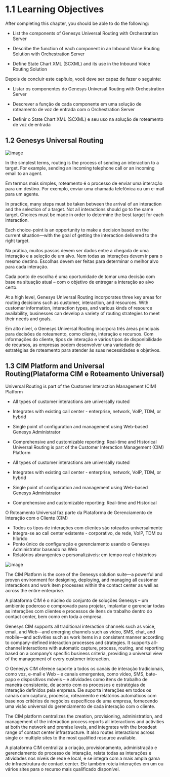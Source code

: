 # 1.1 Learning Objectives

After completing this chapter, you should be able to do the following: 

- List the components of Genesys Universal Routing with Orchestration Server

- Describe the function of each component in an Inbound Voice Routing Solution with Orchestration Server

- Define State Chart XML (SCXML) and its use in the Inbound Voice Routing Solution

Depois de concluir este capítulo, você deve ser capaz de fazer o seguinte:

- Listar os componentes do Genesys Universal Routing with Orchestration Server

- Descrever a função de cada componente em uma solução de roteamento de voz de entrada com o Orchestration Server

- Definir o State Chart XML (SCXML) e seu uso na solução de roteamento de voz de entrada

## 1.2 Genesys Universal Routing

![image](https://user-images.githubusercontent.com/52088444/159705854-ec1df12b-f180-4e25-905b-0062b756c18b.png)

In the simplest terms, routing is the process of sending an interaction to a target. For example, sending an incoming telephone call or an incoming email to an agent.

Em termos mais simples, roteamento é o processo de enviar uma interação para um destino. Por exemplo, enviar uma chamada telefônica ou um e-mail para um agente.

In practice, many steps must be taken between the arrival of an interaction and the selection of a target. Not all interactions should go to the same target.
Choices must be made in order to determine the best target for each interaction. 

Each choice-point is an opportunity to make a decision based on the current situation—with the goal of getting the interaction delivered to the right target.

Na prática, muitos passos devem ser dados entre a chegada de uma interação e a seleção de um alvo. Nem todas as interações devem ir para o mesmo destino. Escolhas
devem ser feitas para determinar o melhor alvo para cada interação.

Cada ponto de escolha é uma oportunidade de tomar uma decisão com base na situação atual – com o objetivo de entregar a interação ao alvo certo.

At a high level, Genesys Universal Routing incorporates three key areas for routing decisions such as customer, interaction, and resources. With customer 
information, interaction types, and various kinds of resource availability, businesses can develop a variety of routing strategies to meet their needs and goals.

Em alto nível, o Genesys Universal Routing incorpora três áreas principais para decisões de roteamento, como cliente, interação e recursos. Com informações do cliente,
tipos de interação e vários tipos de disponibilidade de recursos, as empresas podem desenvolver uma variedade de estratégias de roteamento para atender às suas 
necessidades e objetivos.

## 1.3 CIM Platform and Universal Routing(Plataforma CIM e Roteamento Universal)

Universal Routing is part of the Customer Interaction Management (CIM) Platform

- All types of customer interactions are universally routed
- Integrates with existing call center - enterprise, network, VoIP, TDM, or hybrid
- Single point of configuration and management using Web-based Genesys Administrator
- Comprehensive and customizable reporting: Real-time and Historical
Universal Routing is part of the Customer Interaction Management (CIM) Platform

- All types of customer interactions are universally routed
- Integrates with existing call center - enterprise, network, VoIP, TDM, or hybrid
- Single point of configuration and management using Web-based Genesys Administrator
- Comprehensive and customizable reporting: Real-time and Historical

O Roteamento Universal faz parte da Plataforma de Gerenciamento de Interação com o Cliente (CIM)

- Todos os tipos de interações com clientes são roteados universalmente
- Integra-se ao call center existente - corporativo, de rede, VoIP, TDM ou híbrido
- Ponto único de configuração e gerenciamento usando o Genesys Administrator baseado na Web
- Relatórios abrangentes e personalizáveis: em tempo real e históricos

![image](https://user-images.githubusercontent.com/52088444/159707425-f912671d-81ea-468a-bbe4-6dc8ed6fb4e4.png)

The CIM Platform is the core of the Genesys solution suite―a powerful and proven environment for designing, deploying,
and managing all customer interactions and work item processes within the contact center as well as across the entire enterprise.

A plataforma CIM é o núcleo do conjunto de soluções Genesys – um ambiente poderoso e comprovado para projetar, implantar e
gerenciar todas as interações com clientes e processos de itens de trabalho dentro do contact center, bem como em toda a empresa.


Genesys CIM supports all traditional interaction channels such as voice, email, and Web―and emerging channels such as video, SMS, 
chat, and mobile―and activities such as work items in a consistent manner according to company-defined interaction processes and strategies. 
It supports all-channel interactions with automatic capture, process, routing, and reporting based on a company’s specific business criteria,
providing a universal view of the management of every customer interaction.

O Genesys CIM oferece suporte a todos os canais de interação tradicionais, como voz, e-mail e Web – e canais emergentes, como vídeo, SMS, bate-papo
e dispositivos móveis – e atividades como itens de trabalho de maneira consistente, de acordo com os processos e estratégias de interação 
definidos pela empresa. Ele suporta interações em todos os canais com captura, processo, roteamento e relatórios automáticos com base nos critérios
de negócios específicos de uma empresa, fornecendo uma visão universal do gerenciamento de cada interação com o cliente.

The CIM platform centralizes the creation, provisioning, administration, and management of the interaction process reports all interactions and activities 
at both the network and premise levels, and integrates with the broadest range of contact center infrastructure. It also routes interactions across single 
or multiple sites to the most qualified resource available.

A plataforma CIM centraliza a criação, provisionamento, administração e gerenciamento do processo de interação, relata todas as interações e atividades nos 
níveis de rede e local, e se integra com a mais ampla gama de infraestrutura de contact center. Ele também roteia interações em um ou vários sites para o
recurso mais qualificado disponível.




